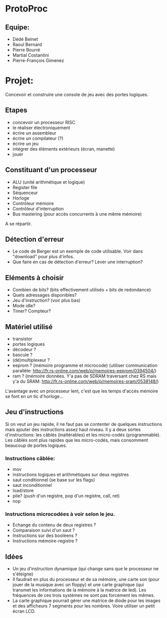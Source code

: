 # ProtoProc #

## Equipe: ##
- Dédé Belnet
- Raoul Bernard
- Pierre Bourré
- Martial Costantini
- Pierre-François Gimenez

# Projet: #
Concevoir et construire une console de jeu avec des portes logiques.

## Etapes ##
- concevoir un processeur RISC
- le réaliser électroniquement
- écrire un assembleur
- écrire un compilateur (?)
- écrire un jeu
- intégrer des éléments extérieurs (écran, manette)
- jouer

## Constituant d'un processeur ##
- ALU (unité arithmétique et logique)
- Register file
- Séquenceur
- Horloge
- Contrôleur mémoire
- Contrôleur d'interruption
- Bus mastering (pour accès concurrents à une même mémoire)

A se répartir.

## Détection d'erreur ##
- Le code de Berger est un exemple de code utilisable. Voir dans "download" pour plus d'infos.
- Que faire en cas de détection d'erreur? Lever une interruption?

## Eléments à choisir ##
- Combien de bits? (bits effectivement utilisés + bits de redondance)
- Quels adressages disponibles?
- Jeu d'instruction? (voir plus bas)
- Mode idle?
- Timer? Compteur?

## Matériel utilisé ##
- transistor
- portes logiques
- décodeur ?
- bascule ?
- (dé)multiplexeur ?
- eeprom ? (mémoire programme et microcode) (utiliser communication parallèle: http://fr.rs-online.com/web/p/memoires-eeprom/0394504/)
- ram ? (mémoire données. Y'a pas de SDRAM traversant chez RS mais y'a du SRAM: http://fr.rs-online.com/web/p/memoires-sram/0538148/)

L'avantage avec un processeur lent, c'est que les temps d'accès mémoire se font en un tic d'horloge...

## Jeu d'instructions ##
Si on veut un jeu rapide, il ne faut pas se contenter de quelques instructions mais ajouter des instructions assez haut niveau.
Il y a deux sortes d'instructions: les câblés (inaltérables) et les micro-codés (programmable).
Les câblés sont plus rapides que les micro-codés, mais consomment beaucoup de portes logiques.

### Instructions câblée: ###
- mov
- instructions logiques et arithmétiques sur deux registres
- saut conditionnel (se base sur les flags)
- saut inconditionnel
- load/store
- pile? (push d'un registre, pop d'un registre, call, ret)
- nop

### Instructions microcodées à voir selon le jeu. ###
- Echange du contenu de deux registres ?
- Comparaison suivi d'un saut ?
- Instructions sur des booléens ?
- Instructions mémoire-registre ?

## Idées ##
- Un jeu d'instruction dynamique (qui change sans que le processeur ne s'éteigne)
- Il faudrait en plus du processeur et de sa mémoire, une carte son (pour jouer de la musique avec un floppy) et une carte graphique (qui transmet les informations de la mémoire à la matrice de led). Les fréquences de ces trois systèmes ne sont pas forcément les mêmes.
- La carte graphique pourrait gérer une matrice de diode pour les images et des afficheurs 7 segments pour les nombres. Voire utiliser un petit écran LCD.